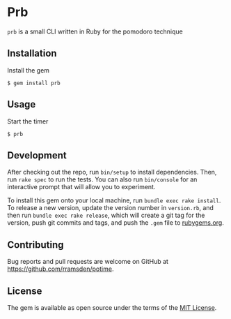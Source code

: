 # Prb

`prb` is a small CLI written in Ruby for the pomodoro technique

## Installation

Install the gem

    $ gem install prb

## Usage

Start the timer

    $ prb

## Development

After checking out the repo, run `bin/setup` to install dependencies. Then, run `rake spec` to run the tests. You can also run `bin/console` for an interactive prompt that will allow you to experiment.

To install this gem onto your local machine, run `bundle exec rake install`. To release a new version, update the version number in `version.rb`, and then run `bundle exec rake release`, which will create a git tag for the version, push git commits and tags, and push the `.gem` file to [rubygems.org](https://rubygems.org).

## Contributing

Bug reports and pull requests are welcome on GitHub at https://github.com/rramsden/potime.

## License

The gem is available as open source under the terms of the [MIT License](https://opensource.org/licenses/MIT).
